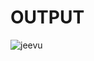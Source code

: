 # OUTPUT
![jeevu](https://github.com/Jeevs03/vac/assets/138116146/3b12928e-00ca-40c3-a6a8-c1e6562a2974)
